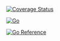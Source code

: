 [![Coverage Status](https://coveralls.io/repos/github/parro-it/vs/badge.svg?branch=master)](https://coveralls.io/github/parro-it/vs?branch=master)

[![Go](https://github.com/parro-it/vs/actions/workflows/go.yml/badge.svg)](https://github.com/parro-it/vs/actions/workflows/go.yml)

[![Go Reference](https://pkg.go.dev/badge/github.com/parro-it/vs.svg)](https://pkg.go.dev/github.com/parro-it/vs)